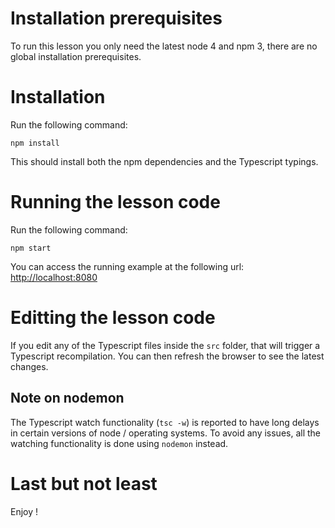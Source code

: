 
# Installation prerequisites

To run this lesson you only need the latest node 4 and npm 3, there are no global installation prerequisites.

# Installation
Run the following command:

    npm install

This should install both the npm dependencies and the Typescript typings.

# Running the lesson code
Run the following command:

    npm start
    
You can access the running example at the following url: [http://localhost:8080](http://localhost:8080)

# Editting the lesson code

If you edit any of the Typescript files inside the `src` folder, that will trigger a Typescript recompilation. You can then refresh the browser to see the latest changes.

## Note on nodemon

The Typescript watch functionality (`tsc -w`) is reported to have long delays in certain versions of node / operating systems. To avoid any issues, all the watching functionality is done using `nodemon` instead.

# Last but not least

Enjoy !
